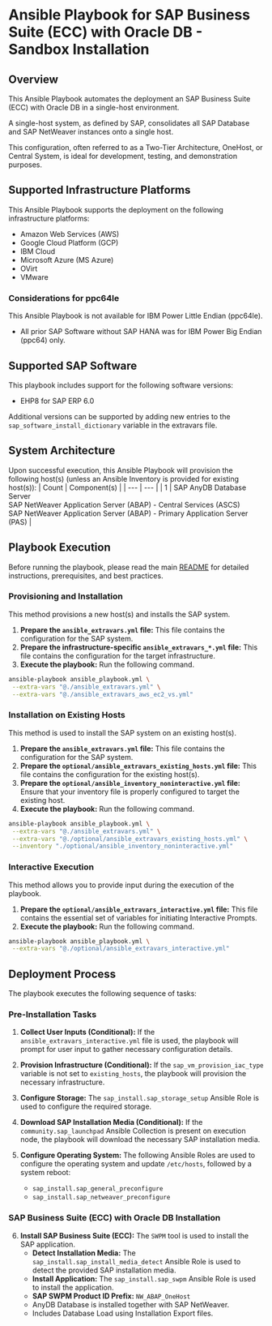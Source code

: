 # Ansible Playbook for SAP Business Suite (ECC) with Oracle DB - Sandbox Installation

## Overview

This Ansible Playbook automates the deployment an SAP Business Suite (ECC) with Oracle DB in a single-host environment.  

A single-host system, as defined by SAP, consolidates all SAP Database and SAP NetWeaver instances onto a single host.  

This configuration, often referred to as a Two-Tier Architecture, OneHost, or Central System, is ideal for development, testing, and demonstration purposes.  


## Supported Infrastructure Platforms
This Ansible Playbook supports the deployment on the following infrastructure platforms:

- Amazon Web Services (AWS)
- Google Cloud Platform (GCP)
- IBM Cloud
- Microsoft Azure (MS Azure)
- OVirt
- VMware

### Considerations for ppc64le
This Ansible Playbook is not available for IBM Power Little Endian (ppc64le).
- All prior SAP Software without SAP HANA was for IBM Power Big Endian (ppc64) only.


## Supported SAP Software
This playbook includes support for the following software versions:
- EHP8 for SAP ERP 6.0

Additional versions can be supported by adding new entries to the `sap_software_install_dictionary` variable in the extravars file.


## System Architecture
Upon successful execution, this Ansible Playbook will provision the following host(s) (unless an Ansible Inventory is provided for existing host(s)):
| Count | Component(s) |
| --- | --- |
| 1 | SAP AnyDB Database Server<br> SAP NetWeaver Application Server (ABAP) - Central Services (ASCS)<br> SAP NetWeaver Application Server (ABAP) - Primary Application Server (PAS) |


## Playbook Execution
Before running the playbook, please read the main [README](https://github.com/sap-linuxlab/ansible.playbooks_for_sap/blob/main/README.md) for detailed instructions, prerequisites, and best practices.

### Provisioning and Installation
This method provisions a new host(s) and installs the SAP system.

1.  **Prepare the `ansible_extravars.yml` file:** This file contains the configuration for the SAP system.
2.  **Prepare the infrastructure-specific `ansible_extravars_*.yml` file:** This file contains the configuration for the target infrastructure.
3.  **Execute the playbook:** Run the following command.

```bash
ansible-playbook ansible_playbook.yml \
 --extra-vars "@./ansible_extravars.yml" \
 --extra-vars "@./ansible_extravars_aws_ec2_vs.yml"
```

### Installation on Existing Hosts
This method is used to install the SAP system on an existing host(s).

1.  **Prepare the `ansible_extravars.yml` file:** This file contains the configuration for the SAP system.
2.  **Prepare the `optional/ansible_extravars_existing_hosts.yml` file:** This file contains the configuration for the existing host(s).
3.  **Prepare the `optional/ansible_inventory_noninteractive.yml` file:** Ensure that your inventory file is properly configured to target the existing host.
4.  **Execute the playbook:** Run the following command.

```bash
ansible-playbook ansible_playbook.yml \
 --extra-vars "@./ansible_extravars.yml" \
 --extra-vars "@./optional/ansible_extravars_existing_hosts.yml" \
 --inventory "./optional/ansible_inventory_noninteractive.yml"
```

### Interactive Execution
This method allows you to provide input during the execution of the playbook.

1.  **Prepare the `optional/ansible_extravars_interactive.yml` file:** This file contains the essential set of variables for initiating Interactive Prompts.
2.  **Execute the playbook:** Run the following command.

```bash
ansible-playbook ansible_playbook.yml \
 --extra-vars "@./optional/ansible_extravars_interactive.yml"
```


## Deployment Process
The playbook executes the following sequence of tasks:

### Pre-Installation Tasks

1. **Collect User Inputs (Conditional):** If the `ansible_extravars_interactive.yml` file is used, the playbook will prompt for user input to gather necessary configuration details.

2. **Provision Infrastructure (Conditional):** If the `sap_vm_provision_iac_type` variable is not set to `existing_hosts`, the playbook will provision the necessary infrastructure.

3. **Configure Storage:** The `sap_install.sap_storage_setup` Ansible Role is used to configure the required storage.

4. **Download SAP Installation Media (Conditional):** If the `community.sap_launchpad` Ansible Collection is present on execution node, the playbook will download the necessary SAP installation media.

5. **Configure Operating System:** The following Ansible Roles are used to configure the operating system and update `/etc/hosts`, followed by a system reboot:
   - `sap_install.sap_general_preconfigure`
   - `sap_install.sap_netweaver_preconfigure`

### SAP Business Suite (ECC) with Oracle DB Installation

6. **Install SAP Business Suite (ECC):** The `SWPM` tool is used to install the SAP application.
   - **Detect Installation Media:** The `sap_install.sap_install_media_detect` Ansible Role is used to detect the provided SAP installation media.
   - **Install Application:** The `sap_install.sap_swpm` Ansible Role is used to install the application.
   - **SAP SWPM Product ID Prefix:** `NW_ABAP_OneHost`
   - AnyDB Database is installed together with SAP NetWeaver.
   - Includes Database Load using Installation Export files.
